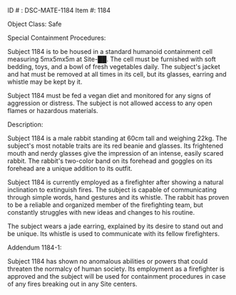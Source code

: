ID # : DSC-MATE-1184
Item #: 1184

Object Class: Safe

Special Containment Procedures:

Subject 1184 is to be housed in a standard humanoid containment cell measuring 5mx5mx5m at Site-██. The cell must be furnished with soft bedding, toys, and a bowl of fresh vegetables daily. The subject's jacket and hat must be removed at all times in its cell, but its glasses, earring and whistle may be kept by it.

Subject 1184 must be fed a vegan diet and monitored for any signs of aggression or distress. The subject is not allowed access to any open flames or hazardous materials.

Description:

Subject 1184 is a male rabbit standing at 60cm tall and weighing 22kg. The subject's most notable traits are its red beanie and glasses. Its frightened mouth and nerdy glasses give the impression of an intense, easily scared rabbit. The rabbit's two-color band on its forehead and goggles on its forehead are a unique addition to its outfit.

Subject 1184 is currently employed as a firefighter after showing a natural inclination to extinguish fires. The subject is capable of communicating through simple words, hand gestures and its whistle. The rabbit has proven to be a reliable and organized member of the firefighting team, but constantly struggles with new ideas and changes to his routine. 

The subject wears a jade earring, explained by its desire to stand out and be unique. Its whistle is used to communicate with its fellow firefighters.

Addendum 1184-1:

Subject 1184 has shown no anomalous abilities or powers that could threaten the normalcy of human society. Its employment as a firefighter is approved and the subject will be used for containment procedures in case of any fires breaking out in any Site centers.